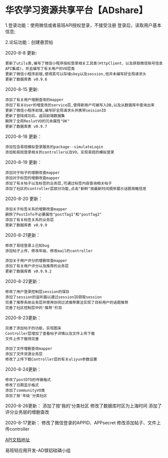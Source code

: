 # 华农学习资源共享平台【ADshare】
1.登录功能：使用微信或者易班API授权登录，不接受注册
登录后，读取用户基本信息;

2.论坛功能：创建悬赏帖

2020-8-8 更新:

    更新了utils类,编写了微信小程序授权登录相关工具类(HttpClient、以及获取微信账号信息API集成)，并且编写了有关用户的VO层类
    更新了微信小程序前端,使得其可以存储skey以及session,但并未编写好全局请求头
    更新了数据库表 v0.9.6


2020-8-15 更新:

    添加了有关用户增删查改的mapper
    添加了有关User的增查改的service层,使得新用户可被写入DB,以及从数据库中查询出来
    更新了微信小程序前端,编写好全局请求头并携带sessionID
    更新了登陆成功后，返回前端数据集
    删除了全局ReslutVO的冗余属性"OK"
    更新了数据库表 v0.9.7

2020-8-18 更新：

    添加包含易班模拟登录服务的package--simulateLogin
    添加和易班登录相关的controller以及VO，实现易班的模拟登录

2020-8-19 更新：

    添加对于帖子的增删改查mapper
    添加对于标签的增删改查mapper
    添加了有关帖子以及标签的业务层,可通过标签内容查询相关帖子
    添加了社区的controller层部分功能,点击"新鲜"按最新时间顺序展示话题简略信息

2020-8-20 更新：

    添加关于标签关系的增删改查mapper
    删除了PostInfo不必要属性"postTag1"和"postTag2"
    添加了有关标签关系的业务层
    更新了数据库表 v0.9.9

2020-8-21更新：

    修改了易班登录上已知bug
    添加帖子上传、修改年级、修改mail的controller
    
    添加关于用户评分的增删改查mapper
    添加了有关用户评分以及推荐的业务层
    更新了数据库表 v0.9.9.2


2020-8-22更新：

    修改了用户登录控制层session的保存
    添加了session的监听器以通过sessionID获取session
    完善了推荐系统业务层并使用协同过滤推荐算法实现了目标用户的话题推荐
    完善了社区控制层中的'推荐'栏目

2020-8-23更新：
    
    完善了添加帖子的功能，实现图床
    Controller层增加了查看帖子详情以及文件上传下载
    文件上传下载待完善
    
    添加了文件增删查改mapper
    添加了文件资源业务层
    修改了上传下载Controller层的有关aliyun参数设置

2020-8-24更新：
    
    修改了postDTO的传输格式
    修改了日期显示格式
    添加了communityVO类
    添加了按'年级'分类社区

2020-8-26更新：
    添加了按'我的'分类社区
    修改了数据库时区为上海时间
    添加了评分业务层的增删查改   

2020-8-17更新：
    修改了微信登录的APPID、APPsecret
    修改添加帖子、文件上传controller


[API文档地址](https://www.showdoc.com.cn/sharePlatform?page_id=5060131993333722)

易班轻应用开发-AD镁铝硅磷小组

